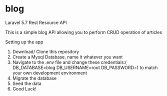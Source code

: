 # blog
Laravel 5.7 Rest Resource API

This is a simple blog API allowing you to perform CRUD operation of articles

Setting up the app

1. Download/ Clone this repository
2. Create a Mysql Database, name it whatever you want
3. Navigate to the .env file and change these credentials:(
    DB_DATABASE=blog
    DB_USERNAME=root
    DB_PASSWORD=) to match your own development environment
4. Migrate the database
5. Seed the data
6. Good Luck!
